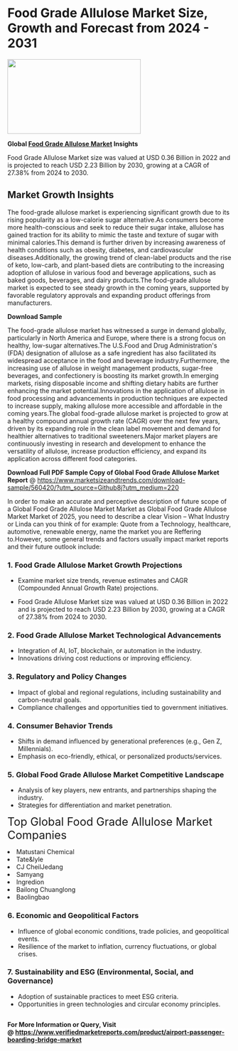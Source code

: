 <H1>Food Grade Allulose Market Size, Growth and Forecast from 2024 - 2031</H1><img class="aligncenter size-medium wp-image-584254" src="https://thirdeyenews.in/wp-content/uploads/2024/09/Global-Market-Research-300x168.jpeg" alt="" width="300" height="168" /><p><strong>Global&nbsp;<a href="https://www.marketsizeandtrends.com/download-sample/560420/?utm_source=Github8j?utm_medium=220">Food Grade Allulose Market</a> Insights</strong></p><p>Food Grade Allulose Market size was valued at USD 0.36 Billion in 2022 and is projected to reach USD 2.23 Billion by 2030, growing at a CAGR of 27.38% from 2024 to 2030.</p><p><h2>Market Growth Insights</h2> <p>The food-grade allulose market is experiencing significant growth due to its rising popularity as a low-calorie sugar alternative.As consumers become more health-conscious and seek to reduce their sugar intake, allulose has gained traction for its ability to mimic the taste and texture of sugar with minimal calories.This demand is further driven by increasing awareness of health conditions such as obesity, diabetes, and cardiovascular diseases.Additionally, the growing trend of clean-label products and the rise of keto, low-carb, and plant-based diets are contributing to the increasing adoption of allulose in various food and beverage applications, such as baked goods, beverages, and dairy products.The food-grade allulose market is expected to see steady growth in the coming years, supported by favorable regulatory approvals and expanding product offerings from manufacturers.</p> <p><strong>Download Sample</strong></p> <p>The food-grade allulose market has witnessed a surge in demand globally, particularly in North America and Europe, where there is a strong focus on healthy, low-sugar alternatives.The U.S.Food and Drug Administration's (FDA) designation of allulose as a safe ingredient has also facilitated its widespread acceptance in the food and beverage industry.Furthermore, the increasing use of allulose in weight management products, sugar-free beverages, and confectionery is boosting its market growth.In emerging markets, rising disposable income and shifting dietary habits are further enhancing the market potential.Innovations in the application of allulose in food processing and advancements in production techniques are expected to increase supply, making allulose more accessible and affordable in the coming years.The global food-grade allulose market is projected to grow at a healthy compound annual growth rate (CAGR) over the next few years, driven by its expanding role in the clean label movement and demand for healthier alternatives to traditional sweeteners.Major market players are continuously investing in research and development to enhance the versatility of allulose, increase production efficiency, and expand its application across different food categories.</p> <p><span class=""><strong>Download Full PDF Sample Copy of Global Food Grade Allulose Market Report</strong> @ <a href="https://www.marketsizeandtrends.com/download-sample/560420/?utm_source=Github8j?utm_medium=220" target="_blank">https://www.marketsizeandtrends.com/download-sample/560420/?utm_source=Github8j?utm_medium=220</a></span></p><p>In order to make an accurate and perceptive description of future scope of a Global&nbsp;Food Grade Allulose Market Market as Global&nbsp;Food Grade Allulose Market Market of 2025, you need to describe a clear Vision &ndash; What Industry or Linda can you think of for example: Quote from a Technology, healthcare, automotive, renewable energy, name the market you are Reffering to.However, some general trends and factors usually impact market reports and their future outlook include:</p><h3>1.&nbsp;<strong>Food Grade Allulose Market Growth Projections</strong></h3><ul><li>Examine market size trends, revenue estimates and CAGR (Compounded Annual Growth Rate) projections.</li><li><p>Food Grade Allulose Market size was valued at USD 0.36 Billion in 2022 and is projected to reach USD 2.23 Billion by 2030, growing at a CAGR of 27.38% from 2024 to 2030.</p></li></ul><h3>2.&nbsp;<strong>Food Grade Allulose Market Technological Advancements</strong></h3><ul><li>Integration of AI, IoT, blockchain, or automation in the industry.</li><li>Innovations driving cost reductions or improving efficiency.</li></ul><h3>3.&nbsp;<strong>Regulatory and Policy Changes</strong></h3><ul><li>Impact of global and regional regulations, including sustainability and carbon-neutral goals.</li><li>Compliance challenges and opportunities tied to government initiatives.</li></ul><h3>4.&nbsp;<strong>Consumer Behavior Trends</strong></h3><ul><li>Shifts in demand influenced by generational preferences (e.g., Gen Z, Millennials).</li><li>Emphasis on eco-friendly, ethical, or personalized products/services.</li></ul><h3>5.&nbsp;<strong>Global Food Grade Allulose Market Competitive Landscape</strong></h3><ul><li>Analysis of key players, new entrants, and partnerships shaping the industry.</li><li>Strategies for differentiation and market penetration.</li></ul><p data-pm-slice="1 1 []"><span style="color: inherit; font-family: inherit; font-size: 25px;">Top Global Food Grade Allulose Market Companies</span></p><div class="" data-test-id=""><p><li>Matustani Chemical</li><li> Tate&lyle</li><li> CJ CheilJedang</li><li> Samyang</li><li> Ingredion</li><li> Bailong Chuanglong</li><li> Baolingbao</li></p></div><h3>6.&nbsp;<strong>Economic and Geopolitical Factors</strong></h3><ul><li>Influence of global economic conditions, trade policies, and geopolitical events.</li><li>Resilience of the market to inflation, currency fluctuations, or global crises.</li></ul><h3>7.&nbsp;<strong>Sustainability and ESG (Environmental, Social, and Governance)</strong></h3><ul><li>Adoption of sustainable practices to meet ESG criteria.</li><li>Opportunities in green technologies and circular economy principles.</li></ul><h2><strong style="font-size: 14px;">For More Information or Query, Visit @&nbsp;</strong><a style="background-color: #ffffff; font-size: 14px;" href="https://www.marketsizeandtrends.com/report/food-grade-allulose-market/" target="_blank">https://www.verifiedmarketreports.com/product/airport-passenger-boarding-bridge-market</a></h2>
